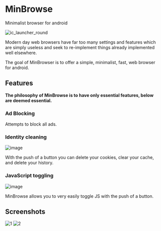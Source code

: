 # MinBrowse

Minimalist browser for android

![ic_launcher_round](https://user-images.githubusercontent.com/70973680/127126363-82f2403b-180b-4223-aefe-dfc8ea9af891.png) 

Modern day web browsers have far too many settings and features which are simply useless and seek to re-implement things already implemented well elsewhere.

The goal of MinBrowser is to offer a simple, minimalist, fast, web browser for android.

## Features

**The philosophy of MinBrowse is to have only essential features, below are deemed essential.**

### Ad Blocking

Attempts to block all ads.

### Identity cleaning
![image](https://user-images.githubusercontent.com/70973680/127138528-3439b3be-f1cd-428a-959b-0784717155ca.png)

With the push of a button you can delete your cookies, clear your cache, and delete your history.

### JavaScript toggling
![image](https://user-images.githubusercontent.com/70973680/127138484-18bab15a-a968-4aa3-810c-b77bc172d60c.png)

MinBrowse allows you to very easily toggle JS with the push of a button.




## Screenshots

![1](https://user-images.githubusercontent.com/70973680/127140500-db817174-310f-436a-82ac-134f0ee844a4.png)
![2](https://user-images.githubusercontent.com/70973680/127140504-ec56f0ed-e218-4b21-8460-31a85106f1ea.png)
